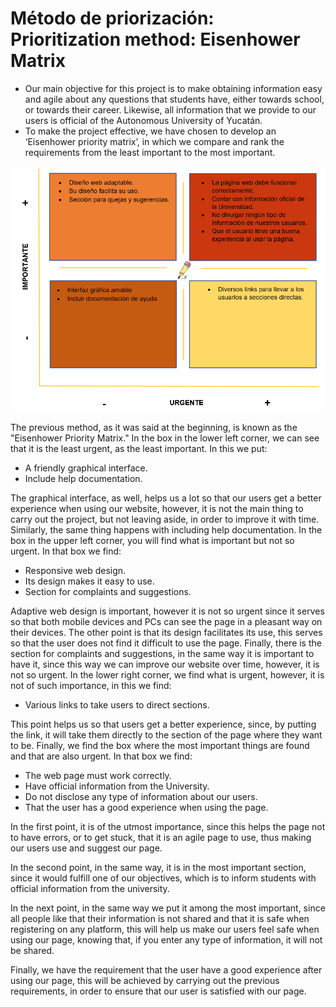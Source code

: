 # Método de priorización: Prioritization method: Eisenhower Matrix
- Our main objective for this project is to make obtaining information easy and agile about any questions that students have, either towards school, or towards their career. Likewise, all information that we provide to our users is official of the Autonomous University of Yucatán.
- To make the project effective, we have chosen to develop an ‘Eisenhower priority matrix’, in which we compare and rank the requirements from the least important to the most important.
 
![](https://github.com/AndyTue/LIS/blob/main/Gr%C3%A1ficas/Priorizaci%C3%B3n.png)

The previous method, as it was said at the beginning, is known as the "Eisenhower Priority Matrix." In the box in the lower left corner, we can see that it is the least urgent, as the least important. In this we put:
- A friendly graphical interface.
- Include help documentation.

The graphical interface, as well, helps us a lot so that our users get a better experience when using our website, however, it is not the main thing to carry out the project, but not leaving aside, in order to improve it with time. Similarly, the same thing happens with including help documentation.
In the box in the upper left corner, you will find what is important but not so urgent. In that box we find:
- Responsive web design.
- Its design makes it easy to use.
- Section for complaints and suggestions.

Adaptive web design is important, however it is not so urgent since it serves so that both mobile devices and PCs can see the page in a pleasant way on their devices.
The other point is that its design facilitates its use, this serves so that the user does not find it difficult to use the page. Finally, there is the section for complaints and suggestions, in the same way it is important to have it, since this way we can improve our website over time, however, it is not so urgent.
In the lower right corner, we find what is urgent, however, it is not of such importance, in this we find:

- Various links to take users to direct sections.

This point helps us so that users get a better experience, since, by putting the link, it will take them directly to the section of the page where they want to be.
Finally, we find the box where the most important things are found and that are also urgent. In that box we find:

- The web page must work correctly.
- Have official information from the University.
- Do not disclose any type of information about our users.
- That the user has a good experience when using the page.

In the first point, it is of the utmost importance, since this helps the page not to have errors, or to get stuck, that it is an agile page to use, thus making our users use and suggest our page.

In the second point, in the same way, it is in the most important section, since it would fulfill one of our objectives, which is to inform students with official information from the university.

In the next point, in the same way we put it among the most important, since all people like that their information is not shared and that it is safe when registering on any platform, this will help us make our users feel safe when using our page, knowing that, if you enter any type of information, it will not be shared.

Finally, we have the requirement that the user have a good experience after using our page, this will be achieved by carrying out the previous requirements, in order to ensure that our user is satisfied with our page.
